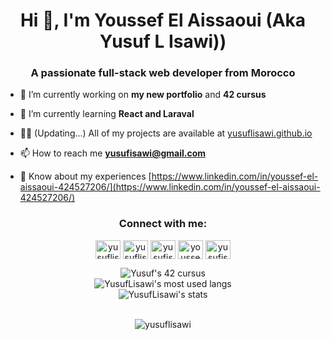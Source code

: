 <h1 align="center">Hi 👋, I'm Youssef El Aissaoui (Aka Yusuf L Isawi))</h1>
<h3 align="center">A passionate full-stack web developer from Morocco</h3>

-   🔭 I’m currently working on **my new portfolio** and **42 cursus**

-   🌱 I’m currently learning **React and Laraval**

-   👨‍💻 (Updating...) All of my projects are available at [yusuflisawi.github.io](https://yusuflisawi.github.io)

-   📫 How to reach me **yusufisawi@gmail.com**

-   📄 Know about my experiences [https://www.linkedin.com/in/youssef-el-aissaoui-424527206/](https://www.linkedin.com/in/youssef-el-aissaoui-424527206/)

<h3 align="center">Connect with me:</h3>
<p align="center">
<a href="https://codepen.io/yusuflisawi" target="blank"><img align="center" src="https://raw.githubusercontent.com/rahuldkjain/github-profile-readme-generator/master/src/images/icons/Social/codepen.svg" alt="yusuflisawi" height="30" width="40" /></a>
<a href="https://dev.to/yusuflisawi" target="blank"><img align="center" src="https://raw.githubusercontent.com/rahuldkjain/github-profile-readme-generator/master/src/images/icons/Social/devto.svg" alt="yusuflisawi" height="30" width="40" /></a>
<a href="https://twitter.com/yusufisawi" target="blank"><img align="center" src="https://raw.githubusercontent.com/rahuldkjain/github-profile-readme-generator/master/src/images/icons/Social/twitter.svg" alt="yusufisawi" height="30" width="40" /></a>
<a href="https://linkedin.com/in/youssef-el-aissaoui-424527206/" target="blank"><img align="center" src="https://raw.githubusercontent.com/rahuldkjain/github-profile-readme-generator/master/src/images/icons/Social/linked-in-alt.svg" alt="youssef-el-aissaoui-424527206/" height="30" width="40" /></a>
<a href="https://instagram.com/yusufisawi" target="blank"><img align="center" src="https://raw.githubusercontent.com/rahuldkjain/github-profile-readme-generator/master/src/images/icons/Social/instagram.svg" alt="yusufisawi" height="30" width="40" /></a>
</p>
<div align="center"><img src="https://badge.mediaplus.ma/darkblue/yelaissa" alt="Yusuf's 42 cursus"/></div>
<div align="center"><img align="center" src="https://github-readme-stats.vercel.app/api/top-langs/?username=YusufLisawi&layout=compact&theme=radical" alt="YusufLisawi's most used langs"/></div>
<div align="center">
<img align="center" src="https://github-readme-stats.vercel.app/api?username=YusufLisawi&show_icons=true&theme=radical" alt="YusufLisawi's stats"/>
</div>
<br/>
<p align="center" ><img src="https://github-readme-streak-stats.herokuapp.com/?user=yusuflisawi&" alt="yusuflisawi" /></p>
